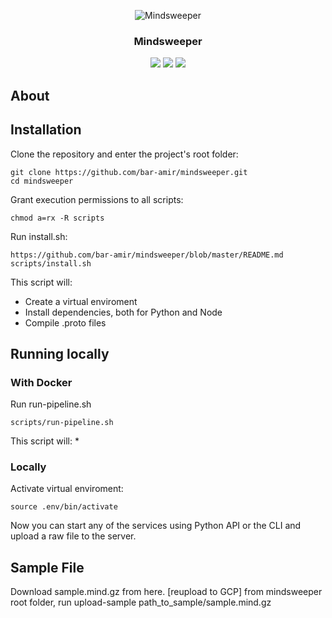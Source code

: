 <p align="center">
  <img alt="Mindsweeper" title="Mindsweeper" src="https://user-images.githubusercontent.com/28039736/82994340-a5ccc900-a00a-11ea-8f43-99d5f91ac532.jpg" />
</p>
<h3 align="center">
  Mindsweeper
</h3>
<p align="center">
  <a target="_blank" title="Build Status" href="https://travis-ci.com/bar-amir/mindsweeper"><img src="https://travis-ci.com/bar-amir/mindsweeper.svg?branch=master"></a>
  <a target="_blank" title="Codecov" href="https://codecov.io/gh/bar-amir/mindsweeper"><img src="https://codecov.io/gh/bar-amir/mindsweeper/branch/master/graph/badge.svg"></a>
  <a target="_blank" title="Documentation Status" href="https://mindsweeper.readthedocs.io/en/latest/?badge=latest"><img src="https://readthedocs.org/projects/mindsweeper/badge/?version=latest"></a>
</p>

## About

## Installation

Clone the repository and enter the project's root folder:
```
git clone https://github.com/bar-amir/mindsweeper.git
cd mindsweeper
```

Grant execution permissions to all scripts:
```
chmod a=rx -R scripts 
```

Run install.sh:
```
https://github.com/bar-amir/mindsweeper/blob/master/README.md
scripts/install.sh
```
This script will:
* Create a virtual enviroment
* Install dependencies, both for Python and Node
* Compile .proto files

## Running locally

### With Docker
Run run-pipeline.sh
```
scripts/run-pipeline.sh
```
This script will:
* 

### Locally

Activate virtual enviroment:
```
source .env/bin/activate
```
Now you can start any of the services using Python API or the CLI and upload a raw file to the server.

## Sample File
Download sample.mind.gz from here. [reupload to GCP]
from mindsweeper root folder, run
upload-sample path_to_sample/sample.mind.gz

